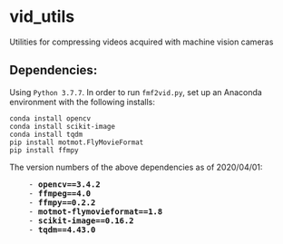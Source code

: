 # vid_utils
Utilities for compressing videos acquired with machine vision cameras

## Dependencies:
Using `Python 3.7.7`.
In order to run `fmf2vid.py`, set up an Anaconda environment with the following installs:

```
conda install opencv
conda install scikit-image
conda install tqdm
pip install motmot.FlyMovieFormat
pip install ffmpy

```
The version numbers of the above dependencies as of 2020/04/01:

<pre>
    - <b>opencv==3.4.2</b>
    - <b>ffmpeg==4.0</b>
    - <b>ffmpy==0.2.2</b>
    - <b>motmot-flymovieformat==1.8</b>
    - <b>scikit-image==0.16.2</b>
    - <b>tqdm==4.43.0</b>
</pre>


